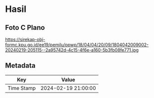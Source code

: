 # Hasil

## Foto C Plano

https://sirekap-obj-formc.kpu.go.id/ee19/pemilu/ppwp/18/04/04/20/09/1804042009002-20240219-205115--2a95742d-4c15-4f6e-a160-5b3fb08fe771.jpg


## Metadata

| Key        | Value               |
| ---------- | ------------------- |
| Time Stamp | 2024-02-19 21:00:00 |



